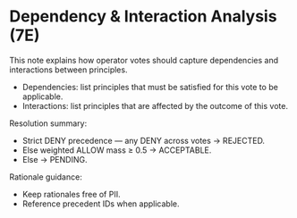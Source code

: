 # Dependency & Interaction Analysis (7E)

This note explains how operator votes should capture dependencies and interactions between principles.

- Dependencies: list principles that must be satisfied for this vote to be applicable.
- Interactions: list principles that are affected by the outcome of this vote.

Resolution summary:
- Strict DENY precedence — any DENY across votes → REJECTED.
- Else weighted ALLOW mass ≥ 0.5 → ACCEPTABLE.
- Else → PENDING.

Rationale guidance:
- Keep rationales free of PII.
- Reference precedent IDs when applicable.
